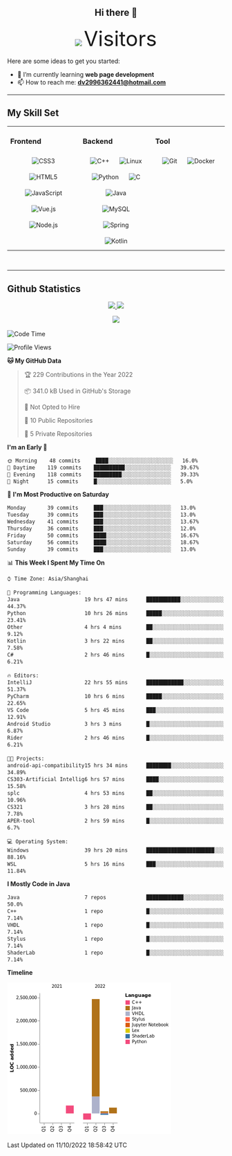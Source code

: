 <div align="center">
	<h2>Hi there 👋</h2>
	<img width=40% src="https://profile-counter.glitch.me/ZephyrusZhang/count.svg"/>
    <font size=9>Visitors</font>
</div>

Here are some ideas to get you started:

- 🌱 I’m currently learning **web page development**
- 📫 How to reach me: **dv2996362441@hotmail.com**

---

## My Skill Set  
<table><tr><td valign="top" width="33%">



### Frontend  
<div align="center">  
<img style="margin: 10px" src="https://profilinator.rishav.dev/skills-assets/css3-original-wordmark.svg" alt="CSS3" height="50" />  
<img style="margin: 10px" src="https://profilinator.rishav.dev/skills-assets/html5-original-wordmark.svg" alt="HTML5" height="50" />  
<img style="margin: 10px" src="https://profilinator.rishav.dev/skills-assets/javascript-original.svg" alt="JavaScript" height="50" />  
<img style="margin: 10px" src="https://profilinator.rishav.dev/skills-assets/vuejs-original-wordmark.svg" alt="Vue.js" height="50" />  
<img style="margin: 10px" src="https://profilinator.rishav.dev/skills-assets/nodejs-original-wordmark.svg" alt="Node.js" height="50" />  
</div>

</td><td valign="top" width="33%">



### Backend  
<div align="center">  
<img style="margin: 10px" src="https://profilinator.rishav.dev/skills-assets/cplusplus-original.svg" alt="C++" height="50" />  
<img style="margin: 10px" src="https://profilinator.rishav.dev/skills-assets/linux-original.svg" alt="Linux" height="50" />  
<img style="margin: 10px" src="https://profilinator.rishav.dev/skills-assets/python-original.svg" alt="Python" height="50" />  
<img style="margin: 10px" src="https://profilinator.rishav.dev/skills-assets/c-original.svg" alt="C" height="50" />  
<img style="margin: 10px" src="https://profilinator.rishav.dev/skills-assets/java-original-wordmark.svg" alt="Java" height="50" />  
<img style="margin: 10px" src="https://profilinator.rishav.dev/skills-assets/mysql-original-wordmark.svg" alt="MySQL" height="50" />  
<img style="margin: 10px" src="https://profilinator.rishav.dev/skills-assets/springio-icon.svg" alt="Spring" height="50" />  
<img style="margin: 10px" src="https://profilinator.rishav.dev/skills-assets/kotlinlang-icon.svg" alt="Kotlin" height="50" />  
</div>

</td><td valign="top" width="33%">



### Tool

<div align="center">  
<img style="margin: 10px" src="https://profilinator.rishav.dev/skills-assets/git-scm-icon.svg" alt="Git" height="50" />  
<img style="margin: 10px" src="https://profilinator.rishav.dev/skills-assets/docker-original-wordmark.svg" alt="Docker" height="50" />  
</div>

</td></tr></table>  

<br/>

---

## Github Statistics

<p align="center">
  <a href="https://github.com/ZephyrusZhang">
  <img width="52.5%" src="https://github-readme-stats.vercel.app/api?username=ZephyrusZhang&show_icons=true&bg_color=0,ea6161,ffc64d,fffc4d,52fa5a&theme=graywhite&hide_border=true" />
    <img width="44.5%" src="https://github-readme-stats.vercel.app/api/top-langs?username=ZephyrusZhang&show_icons=true&locale=en&layout=compact&bg_color=0,52fa5a,4dfcff,c64dff&theme=graywhite" />
  </a>
</p>
<p align="center">
  <a href="https://github.com/ZephyrusZhang">
  <img src="https://activity-graph.herokuapp.com/graph?username=ZephyrusZhang&theme=redical"/>
  </a>
</p>


<!--START_SECTION:waka-->
![Code Time](http://img.shields.io/badge/Code%20Time-105%20hrs%2029%20mins-blue)

![Profile Views](http://img.shields.io/badge/Profile%20Views-8-blue)

**🐱 My GitHub Data** 

> 🏆 229 Contributions in the Year 2022
 > 
> 📦 341.0 kB Used in GitHub's Storage 
 > 
> 🚫 Not Opted to Hire
 > 
> 📜 10 Public Repositories 
 > 
> 🔑 5 Private Repositories  
 > 
**I'm an Early 🐤** 

```text
🌞 Morning    48 commits     ████░░░░░░░░░░░░░░░░░░░░░   16.0% 
🌆 Daytime    119 commits    ██████████░░░░░░░░░░░░░░░   39.67% 
🌃 Evening    118 commits    █████████░░░░░░░░░░░░░░░░   39.33% 
🌙 Night      15 commits     █░░░░░░░░░░░░░░░░░░░░░░░░   5.0%

```
📅 **I'm Most Productive on Saturday** 

```text
Monday       39 commits     ███░░░░░░░░░░░░░░░░░░░░░░   13.0% 
Tuesday      39 commits     ███░░░░░░░░░░░░░░░░░░░░░░   13.0% 
Wednesday    41 commits     ███░░░░░░░░░░░░░░░░░░░░░░   13.67% 
Thursday     36 commits     ███░░░░░░░░░░░░░░░░░░░░░░   12.0% 
Friday       50 commits     ████░░░░░░░░░░░░░░░░░░░░░   16.67% 
Saturday     56 commits     ████░░░░░░░░░░░░░░░░░░░░░   18.67% 
Sunday       39 commits     ███░░░░░░░░░░░░░░░░░░░░░░   13.0%

```


📊 **This Week I Spent My Time On** 

```text
⌚︎ Time Zone: Asia/Shanghai

💬 Programming Languages: 
Java                     19 hrs 47 mins      ███████████░░░░░░░░░░░░░░   44.37% 
Python                   10 hrs 26 mins      █████░░░░░░░░░░░░░░░░░░░░   23.41% 
Other                    4 hrs 4 mins        ██░░░░░░░░░░░░░░░░░░░░░░░   9.12% 
Kotlin                   3 hrs 22 mins       ██░░░░░░░░░░░░░░░░░░░░░░░   7.58% 
C#                       2 hrs 46 mins       █░░░░░░░░░░░░░░░░░░░░░░░░   6.21%

🔥 Editors: 
IntelliJ                 22 hrs 55 mins      ████████████░░░░░░░░░░░░░   51.37% 
PyCharm                  10 hrs 6 mins       █████░░░░░░░░░░░░░░░░░░░░   22.65% 
VS Code                  5 hrs 45 mins       ███░░░░░░░░░░░░░░░░░░░░░░   12.91% 
Android Studio           3 hrs 3 mins        █░░░░░░░░░░░░░░░░░░░░░░░░   6.87% 
Rider                    2 hrs 46 mins       █░░░░░░░░░░░░░░░░░░░░░░░░   6.21%

🐱‍💻 Projects: 
android-api-compatibility15 hrs 34 mins      ████████░░░░░░░░░░░░░░░░░   34.89% 
CS303-Artificial Intellig6 hrs 57 mins       ████░░░░░░░░░░░░░░░░░░░░░   15.58% 
splc                     4 hrs 53 mins       ██░░░░░░░░░░░░░░░░░░░░░░░   10.96% 
CS321                    3 hrs 28 mins       ██░░░░░░░░░░░░░░░░░░░░░░░   7.78% 
APER-tool                2 hrs 59 mins       █░░░░░░░░░░░░░░░░░░░░░░░░   6.7%

💻 Operating System: 
Windows                  39 hrs 20 mins      ██████████████████████░░░   88.16% 
WSL                      5 hrs 16 mins       ███░░░░░░░░░░░░░░░░░░░░░░   11.84%

```

**I Mostly Code in Java** 

```text
Java                     7 repos             ████████████░░░░░░░░░░░░░   50.0% 
C++                      1 repo              █░░░░░░░░░░░░░░░░░░░░░░░░   7.14% 
VHDL                     1 repo              █░░░░░░░░░░░░░░░░░░░░░░░░   7.14% 
Stylus                   1 repo              █░░░░░░░░░░░░░░░░░░░░░░░░   7.14% 
ShaderLab                1 repo              █░░░░░░░░░░░░░░░░░░░░░░░░   7.14%

```


**Timeline**

![Chart not found](https://raw.githubusercontent.com/ZephyrusZhang/ZephyrusZhang/main/charts/bar_graph.png) 


 Last Updated on 11/10/2022 18:58:42 UTC
<!--END_SECTION:waka-->
